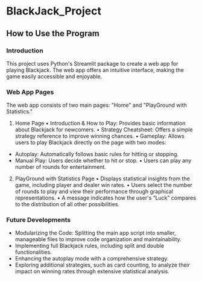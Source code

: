# BlackJack_Project
## How to Use the Program
### Introduction
This project uses Python's Streamlit package to create a web app for playing Blackjack. The web app offers an intuitive interface, making the game easily accessible and enjoyable.

### Web App Pages
The web app consists of two main pages: "Home" and "PlayGround with Statistics."
1. Home Page
•	Introduction & How to Play: Provides basic information about Blackjack for newcomers.
•	Strategy Cheatsheet: Offers a simple strategy reference to improve winning chances.
•	Gameplay: Allows users to play Blackjack directly on the page with two modes:
  - Autoplay: Automatically follows basic rules for hitting or stopping.
  - Manual Play: Users decide whether to hit or stop.
•	Users can play any number of rounds for entertainment.
2. PlayGround with Statistics Page
•	Displays statistical insights from the game, including player and dealer win rates.
•	Users select the number of rounds to play and view their performance through graphical representations.
•	A message indicates how the user's “Luck” compares to the distribution of all other possibilities.

### Future Developments
- Modularizing the Code: Splitting the main app script into smaller, manageable files to improve code organization and maintainability.
- Implementing full Blackjack rules, including split and double functionalities.
- Enhancing the autoplay mode with a comprehensive strategy.
- Exploring additional strategies, such as card counting, to analyze their impact on winning rates through extensive statistical analysis. 


